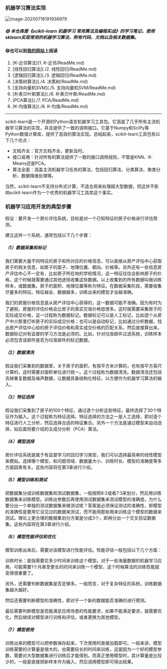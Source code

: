 ### 机器学习算法实现
![image-20200716191936979](https://cdn.jsdelivr.net/gh/dongzhougu/imageuse1/image-20200716191936979.png)

##### :smile: 本仓库是《scikit-learn 机器学习 常用算法及编程实战》的学习笔记，使用sklearn实现常用的机器学习算法，附有代码、文档以及相关数据集。

#### :smile:也可以到[我的网站](https://dongzhougu.github.io/categories/%E6%9C%BA%E5%99%A8%E5%AD%A6%E4%B9%A0/)上阅读

1. [K-近邻算法](1. K-近邻/ReadMe.md)
2. [线性回归算法](./2. 线性回归/ReadMe.md)
3. [逻辑回归算法](./3. 逻辑回归/ReadMe.md)
4. [决策树算法](./4. 决策树/ReadMe.md)
5. [支持向量机SVM](./5. 支持向量机SVM/ReadMe.md)
6. [朴素贝叶斯算法](./6. 朴素贝叶斯/ReadMe.md)
7. [PCA算法](./7. PCA/ReadMe.md)
8. [K-均值算法](./8. K-均值/ReadMe.md)



------

scikit-learn是一个开源的Python语言机器学习工具包。它涵盖了几乎所有主流机器学习算法的实现，并且提供了一致的调用接口。它基于Numpy和SciPy等Python数值计算库，提供了高效的算法实现。总结起来，scikit-learn工具包有以下几个优点：

- 文档齐全：官方文档齐全，更新及时。
- 接口易用：针对所有的算法提供了一致的接口调用规则，不管是KNN、K-Means还是PCA。
- 算法全面：涵盖主流机器学习任务的算法，包括回归算法、分类算法、聚类分析、数据降维处理等。

当然，scikit-learn不支持分布式计算，不适合用来处理超大型数据，但这并不影响scikit-learn作为一个优秀的机器学习工具库这个事实。





### 机器学习应用开发的典型步骤

假设：要开发一个房价评估系统，目标是对一个已知特征的房子价格进行评估预测。

建立这样一个系统，通常包括以下几个步骤：

##### （1）数据采集和标记

我们需要大量不同特征的房子和所对应的价格信息，可以直接从房产评估中心获取房子的相关信息，如房子的面子、地理位置、朝向、价格等。另外还有一些信息房产评估中心不一定有，比如房子所在地的学校情况，这一特征往往会影响房子的价格，这个时候就需要通过其他途径收集这些数据。以上收集到的所有数据叫做训练样本，或数据集。房子的面积、地理位置等称为特征。在数据采集阶段，需要收集尽量多的特征。特征越全、数据越多，训练出来的模型才会越准确。

我们的房屋价格信息是从房产评估中心获得的，这一数据可能不准确。因为有时为了避税，房屋的评估价格会比房子的真实交易价格低很多。这时就需要采集房子的实际成交价格，这一过程称为数据标记。数据标记可以是人工标记，比如逐个从房产中介那里打听房子的实际成交价格；也可以是自动标记，比如通过分析数据，找出房产评估中心给的房子评估价格和真实成交价格的匹配关系，然后直接算出来。数据标记对有监督的学习方法是必须的。比如，针对垃圾邮件过滤系统，训练样本必须包含该邮件是否为垃圾邮件的标记数据。

##### （2）数据清洗

假设我们采集到的数据里，关于房子的面积，有按平方米计算的，也有按平方英尺计算的，这时需要对面积单位进行统一。这个过程称为数据清洗。数据清洗还包括去掉重复数据及噪声数据，让数据具备结构化特征，以方便作为机器学习算法的输入。

##### （3）特征选择

假设我们采集到了房子的100个特征，通过逐个分析这些特征，最终选择了30个特征作为输入。这个过程称为特征选择。特征选择的方法之一是人工选择，即对逐个特征进行人工分析，然后选择合适的特征集合。另外一个方法是通过模型来自动选择，如后面将要介绍的主成分分析（PCA）算法。

##### （4）模型选择

房价评估系统是属于有监督学习的回归学习类型，我们可以选择最简单的线性模型来模拟。选择哪个模型，和问题领域、数据量大小、训练时长、模型的准确度等多方面因素有关。这些内容将在第3章进行介绍。

##### （5）模型训练和测试

把数据集分成训练数据集和测试数据集，一般按照8:2或者7:3来划分，然后用训练数据集来训练模型。训练出参数后再使用测试数据集来测试模型的准确度。为什么要分出一个单独的测试数据集来做测试呢？答案是必须保证测试的准确性，即模型的准确性是要用它没见过的数据来测试，而不能用那些用来训练这个模型的数据来测试。理论上更合理的数据集划分方案是分成3个，即再分出一个交叉验证数据集。这些内容将在第3章进行介绍。

##### （6）模型性能评估和优化

模型训练出来后，需要对该模型进行性能评估。性能评估一般包括以下几个方面：

训练时长：是指需要花多少时间来训练这个模型。对于一些海量数据的机器学习应用，可能需要1个月甚至更长的时间来训练一个模型，这个时候算法的训练性能就变得很重要了。

另外，还需要判断数据集是否足够多。一般而言，对于复杂特征的系统，训练数据集越大越好。

然后还需要判断模型的准确性，即对于一个新的数据能否准确的进行预测。

最后需要判断模型是否能满足应用场景的性能要求，如果不能满足要求，就需要优化，然后继续对模型进行训练和评估，或者更换为其他模型。

##### （7）模型使用

训练出来的模型可以把参数保存起来，下次使用时直接加载即可。一般来讲，模型训练需要的计算量是很大的，也需要较长的时间来训练，这是因为一个好的模型参数，需要对大型数据集进行训练后才能得到。而真正使用模型时，其计算量是比较少的，一般是直接把新样本作为输入，然后调用模型即可得出结果。



